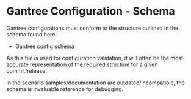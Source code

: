 # Gantree Configuration - Schema

Gantree configurations must conform to the structure outlined in the schema found here:

- [Gantree config schema](src/schemas/gantree_config_schema.json)

As this file is used for configuration validation, it will often be the most accurate representation of the required structure for a given commit/release.

In the scenario samples/documentation are outdated/incompatible, the schema is invaluable reference for debugging.
